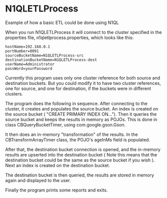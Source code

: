 # N1QLETLProcess
Example of how a basic ETL could be done using N1QL

When you run N1QLETLProcess it will connect to the cluster specified in the properties file, n1qletlprocess.properties, which looks like this:

    hostName=192.168.0.1
    portNumber=8091
    sourceBucketName=N1QLETLProcess-src
    destinationBucketName=N1QLETLProcess-dest
    userName=Administrator
    passWord=yourPassword

Currently this program uses only one cluster reference for both source and destination buckets.  But you could modify it to have two cluster references, one for source, and one for destination, if the buckets were in different clusters.

The program does the following in sequence.  After connecting to the cluster, it creates and populates the source bucket.  An index is created on the source bucket ( "CREATE PRIMARY INDEX ON...").  Then it queries the source bucket and keeps the results in memory as POJOs.  This is done in class CBQueryBucketTimer, using com.google.gson.Gson.

It then does an in-memory "transformation" of the results.  In the CBTransformArrayTimer class, the POJO's ageInMs field is populated.  

After that, the destination bucket connection is opened, and the in-memory results are upserted into the destination bucket ( Note this means that the destination bucket could be the same as the source bucket if you wish ).  Next an index is created on the destination bucket.

The destination bucket is then queried, the results are stored in memory again and displayed to the user.

Finally the program prints some reports and exits.


